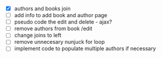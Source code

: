 - [x] authors and books join
- [ ] add info to add book and author page
- [ ] pseudo code the edit and delete - ajax?
- [ ] remove authors from book /edit
- [ ] change joins to left
- [ ] remove unnecesary nunjuck for loop
- [ ] implement code to populate multiple authors if necessary
